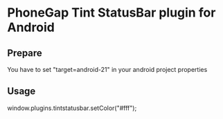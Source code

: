 # PhoneGap Tint StatusBar plugin for Android

## Prepare
You have to set "target=android-21" in your android project properties

## Usage
window.plugins.tintstatusbar.setColor("#fff");

